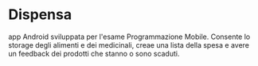 # Dispensa
app Android sviluppata per l'esame Programmazione Mobile. Consente lo storage degli alimenti e dei medicinali, creae una lista della spesa e avere un feedback dei prodotti che stanno o sono scaduti. 
